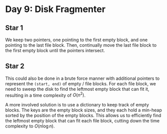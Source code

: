 # Day 9: Disk Fragmenter

## Star 1

We keep two pointers, one pointing to the first empty block, and one pointing to the last file block. Then, continually move the last file block to the first empty block until the pointers intersect.

## Star 2

This could also be done in a brute force manner with additional pointers to represent the `(start, end)` of empty / file blocks. For each file block, we need to sweep the disk to find the leftmost empty block that can fit it, resulting in a time complexity of $O(n^2)$.

A more involved solution is to use a dictionary to keep track of empty blocks. The keys are the empty block sizes, and they each hold a min-heap sorted by the position of the empty blocks. This allows us to efficiently find the leftmost empty block that can fit each file block, cutting down the time complexity to $O(n \log n)$.